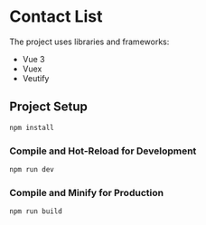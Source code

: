 # Contact List

The project uses libraries and frameworks:
-   Vue 3
-   Vuex
-   Veutify

## Project Setup

```sh
npm install
```

### Compile and Hot-Reload for Development

```sh
npm run dev
```

### Compile and Minify for Production

```sh
npm run build
```
